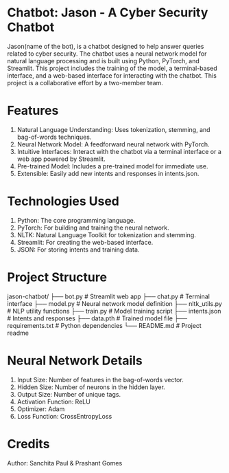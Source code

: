 # Chatbot: Jason - A Cyber Security Chatbot

Jason(name of the bot),  is a chatbot designed to help answer queries related to cyber security. The chatbot uses a neural network model for natural language processing and is built using Python, PyTorch, and Streamlit. This project includes the training of the model, a terminal-based interface, and a web-based interface for interacting with the chatbot. This project is a collaborative effort by a two-member team.
# Features

1. Natural Language Understanding: Uses tokenization, stemming, and bag-of-words techniques.
2. Neural Network Model: A feedforward neural network with PyTorch.
3. Intuitive Interfaces: Interact with the chatbot via a terminal interface or a web app powered by Streamlit.
4. Pre-trained Model: Includes a pre-trained model for immediate use.
5. Extensible: Easily add new intents and responses in intents.json.

# Technologies Used

1. Python: The core programming language.
2. PyTorch: For building and training the neural network.
3. NLTK: Natural Language Toolkit for tokenization and stemming.
4. Streamlit: For creating the web-based interface.
5. JSON: For storing intents and training data.

# Project Structure
jason-chatbot/
├── bot.py                # Streamlit web app
├── chat.py               # Terminal interface
├── model.py              # Neural network model definition
├── nltk_utils.py         # NLP utility functions
├── train.py              # Model training script
├── intents.json          # Intents and responses
├── data.pth              # Trained model file
├── requirements.txt      # Python dependencies
└── README.md             # Project readme

# Neural Network Details
1. Input Size: Number of features in the bag-of-words vector.
2. Hidden Size: Number of neurons in the hidden layer.
3. Output Size: Number of unique tags.
4. Activation Function: ReLU
5. Optimizer: Adam
6. Loss Function: CrossEntropyLoss

# Credits
Author: Sanchita Paul & Prashant Gomes




